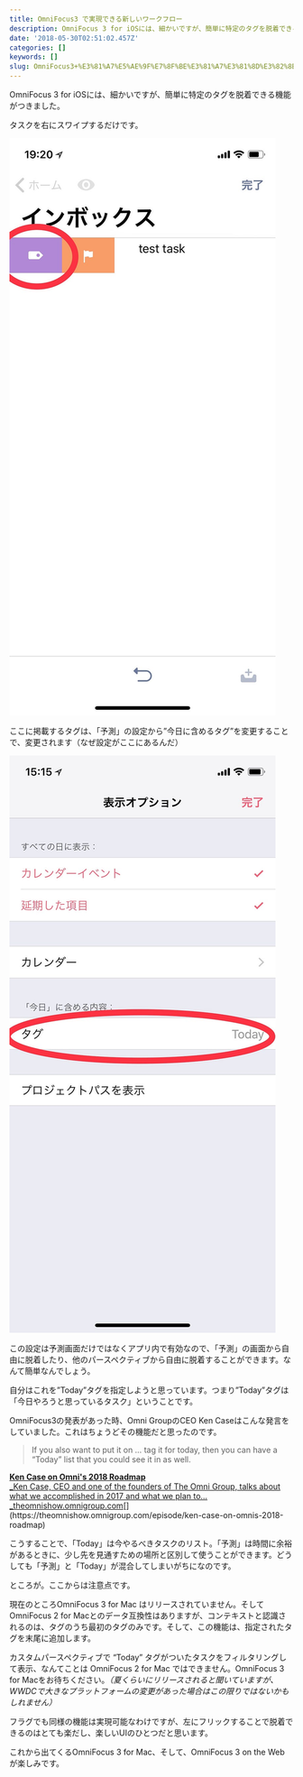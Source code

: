 ```yaml
---
title: OmniFocus3 で実現できる新しいワークフロー
description: OmniFocus 3 for iOSには、細かいですが、簡単に特定のタグを脱着できる機能がつきました。
date: '2018-05-30T02:51:02.457Z'
categories: []
keywords: []
slug: OmniFocus3+%E3%81%A7%E5%AE%9F%E7%8F%BE%E3%81%A7%E3%81%8D%E3%82%8B%E6%96%B0%E3%81%97%E3%81%84%E3%83%AF%E3%83%BC%E3%82%AF%E3%83%95%E3%83%AD%E3%83%BC
---
```

OmniFocus 3 for iOSには、細かいですが、簡単に特定のタグを脱着できる機能がつきました。

タスクを右にスワイプするだけです。

![](1__jSjbwt4nw3KKL3a7eZ4ZVw__2x.jpeg)

ここに掲載するタグは、「予測」の設定から”今日に含めるタグ”を変更することで、変更されます（なぜ設定がここにあるんだ）

![](1__Dm1DoTj24U96yFPPMJ8TZQ__2x.jpeg)

この設定は予測画面だけではなくアプリ内で有効なので、「予測」の画面から自由に脱着したり、他のパースペクティブから自由に脱着することができます。なんて簡単なんでしょう。

自分はこれを”Today”タグを指定しようと思っています。つまり”Today”タグは「今日やろうと思っているタスク」ということです。

OmniFocus3の発表があった時、Omni GroupのCEO Ken Caseはこんな発言をしていました。これはちょうどその機能だと思ったのです。

> If you also want to put it on … tag it for today, then you can have a “Today” list that you could see it in as well.

[**Ken Case on Omni's 2018 Roadmap**  
_Ken Case, CEO and one of the founders of The Omni Group, talks about what we accomplished in 2017 and what we plan to…_theomnishow.omnigroup.com](https://theomnishow.omnigroup.com/episode/ken-case-on-omnis-2018-roadmap "https://theomnishow.omnigroup.com/episode/ken-case-on-omnis-2018-roadmap")[](https://theomnishow.omnigroup.com/episode/ken-case-on-omnis-2018-roadmap)

こうすることで、「Today」は今やるべきタスクのリスト。「予測」は時間に余裕があるときに、少し先を見通すための場所と区別して使うことができます。どうしても「予測」と「Today」が混合してしまいがちになのです。

ところが。ここからは注意点です。

現在のところOmniFocus 3 for Mac はリリースされていません。そしてOmniFocus 2 for Macとのデータ互換性はありますが、コンテキストと認識されるのは、タグのうち最初のタグのみです。そして、この機能は、指定されたタグを末尾に追加します。

カスタムパースペクティブで “Today” タグがついたタスクをフィルタリングして表示、なんてことは OmniFocus 2 for Mac ではできません。OmniFocus 3 for Macをお待ちください。_（夏くらいにリリースされると聞いていますが、WWDCで大きなプラットフォームの変更があった場合はこの限りではないかもしれません）_

フラグでも同様の機能は実現可能なわけですが、左にフリックすることで脱着できるのはとても楽だし、楽しいUIのひとつだと思います。

これから出てくるOmniFocus 3 for Mac、そして、OmniFocus 3 on the Web が楽しみです。